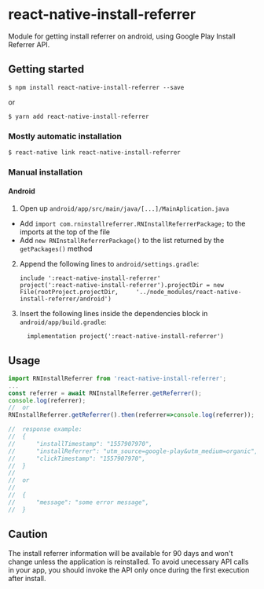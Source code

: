 
# react-native-install-referrer

Module for getting install referrer on android, using Google Play Install Referrer API.

## Getting started

`$ npm install react-native-install-referrer --save`

or

`$ yarn add react-native-install-referrer`

### Mostly automatic installation

`$ react-native link react-native-install-referrer`

### Manual installation

#### Android

1. Open up `android/app/src/main/java/[...]/MainAplication.java`
  - Add `import com.rninstallreferrer.RNInstallReferrerPackage;` to the imports at the top of the file
  - Add `new RNInstallReferrerPackage()` to the list returned by the `getPackages()` method
2. Append the following lines to `android/settings.gradle`:
  	```
  	include ':react-native-install-referrer'
  	project(':react-native-install-referrer').projectDir = new File(rootProject.projectDir, 	'../node_modules/react-native-install-referrer/android')
  	```
3. Insert the following lines inside the dependencies block in `android/app/build.gradle`:
  	```
      implementation project(':react-native-install-referrer')
  	```

## Usage
```javascript
import RNInstallReferrer from 'react-native-install-referrer';
...
const referrer = await RNInstallReferrer.getReferrer();
console.log(referrer);
//  or
RNInstallReferrer.getReferrer().then(referrer=>console.log(referrer));

//  response example:
//  {
//  	"installTimestamp": "1557907970",
//  	"installReferrer": "utm_source=google-play&utm_medium=organic",
//  	"clickTimestamp": "1557907970",
//  }
//
//  or
//
//  {
//  	"message": "some error message",
//  }
```

## Caution
The install referrer information will be available for 90 days and won't change unless the application is reinstalled. To avoid unecessary API calls in your app, you should invoke the API only once during the first execution after install.